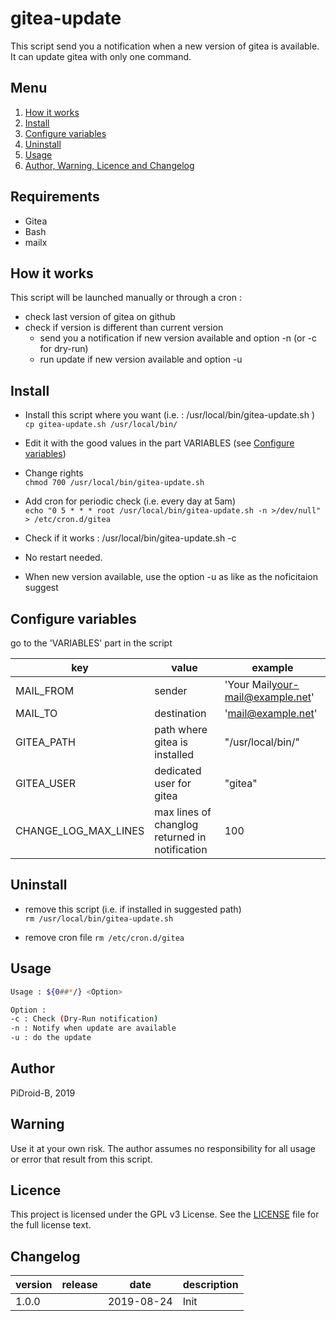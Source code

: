 # gitea-update

This script send you a notification when a new version of gitea is available. It can update gitea with only one command.

## Menu

1. [How it works](#how-it-works)
2. [Install](#install)
3. [Configure variables](#configure-variables)
4. [Uninstall](#uninstall)
5. [Usage](#usage)
6. [Author, Warning, Licence and Changelog](#author)

## Requirements
- Gitea
- Bash
- mailx

## How it works

This script will be launched manually or through a cron :
- check last version of gitea on github
- check if version is different than current version
  - send you a notification if new version available and option -n (or -c for dry-run)
  - run update if new version available and option -u

## Install

- Install this script where you want (i.e. : /usr/local/bin/gitea-update.sh )  
`cp gitea-update.sh /usr/local/bin/`  
  
- Edit it with the good values in the part VARIABLES (see [Configure variables](#configure-variables))  

- Change rights  
`chmod 700 /usr/local/bin/gitea-update.sh`  
- Add cron for periodic check (i.e. every day at 5am)  
`echo "0 5 * * * root /usr/local/bin/gitea-update.sh -n >/dev/null" > /etc/cron.d/gitea`  

- Check if it works : /usr/local/bin/gitea-update.sh -c  

- No restart needed.

- When new version available, use the option -u as like as the noficitaion suggest

## Configure variables  
go to the 'VARIABLES' part in the script  
  
| key | value | example |
|-|-|-|
| MAIL_FROM | sender | 'Your Mail<your-mail@example.net>' |
| MAIL_TO | destination | '<mail@example.net>' |
| GITEA_PATH | path where gitea is installed | "/usr/local/bin/" |
| GITEA_USER | dedicated user for gitea | "gitea" |
| CHANGE_LOG_MAX_LINES | max lines of changlog returned in notification | 100 |

## Uninstall
- remove this script (i.e. if installed in suggested path)  
`rm /usr/local/bin/gitea-update.sh`  

- remove cron file 
`rm /etc/cron.d/gitea`

## Usage

```bash
Usage : ${0##*/} <Option>

Option :
-c : Check (Dry-Run notification)
-n : Notify when update are available
-u : do the update
```

## Author
PiDroid-B, 2019

## Warning

Use it at your own risk. The author assumes no responsibility for all usage or error that result from this script.

## Licence
This project is licensed under the GPL v3 License. See the [LICENSE](https://github.com/PiDroid-B/gitea-update/blob/master/LICENSE) file for the full license text.

## Changelog

| version | release | date | description |
|-|-|-|-|
| 1.0.0 |  | 2019-08-24 | Init |



